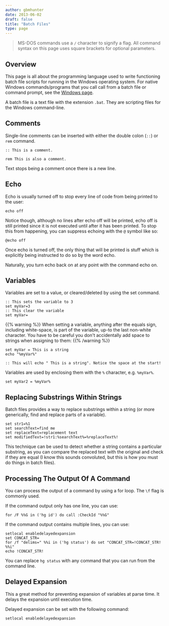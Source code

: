 ```yaml
---
author: gbmhunter
date: 2013-06-02
draft: false
title: "Batch Files"
type: page
---
```


> MS-DOS commands use a `/` character to signify a flag. All command syntax on this page uses square brackets for optional parameters.

## Overview

This page is all about the programming language used to write functioning batch file scripts for running in the Windows operating system. For native Windows commands/programs that you call call from a batch file or command prompt, see the [Windows page](/programming/operating-systems/windows).

A batch file is a text file with the extension `.bat`. They are scripting files for the Windows command-line.

## Comments

Single-line comments can be inserted with either the double colon (`::`) or `rem` command.

```
:: This is a comment.

rem This is also a comment.
```

Text stops being a comment once there is a new line.

## Echo

Echo is usually turned off to stop every line of code from being printed to the user:

```    
echo off
```

Notice though, although no lines after echo off will be printed, echo off is still printed since it is not executed until after it has been printed. To stop this from happening, you can suppress echoing with the `@` symbol like so:

```    
@echo off
```

Once echo is turned off, the only thing that will be printed is stuff which is explicitly being instructed to do so by the word echo.

Naturally, you turn echo back on at any point with the command echo on.

## Variables

Variables are set to a value, or cleared/deleted by using the set command.

```    
:: This sets the variable to 3
set myVar=3
:: This clear the variable
set myVar=
```

{{% warning %}}
When setting a variable, anything after the equals sign, including white-space, is part of the variable, up-to the last non-white character. You have to be careful you don't accidentally add space to strings when assigning to them:
{{% /warning %}}

```    
set myVar = This is a string
echo "%myVar%"

:: This will echo " This is a string". Notice the space at the start!
```

Variables are used by enclosing them with the `%` character, e.g. `%myVar%`.

```    
set myVar2 = %myVar%
```

## Replacing Substrings Within Strings

Batch files provides a way to replace substrings within a string (or more generically, find and replace parts of a variable).

```    
set str1=%1
set searchText=find me
set replaceText=replacement text
set modifiedText=!str1:%searchText%=%replaceText%!
```

This technique can be used to detect whether a string contains a particular substring, as you can compare the replaced text with the original and check if they are equal (I know this sounds convoluted, but this is how you must do things in batch files).

## Processing The Output Of A Command

You can process the output of a command by using a for loop. The `\f` flag is commonly used.

If the command output only has one line, you can use:

```    
for /F %%G in ('hg id') do call :CheckId "%%G"
```

If the command output contains multiple lines, you can use:

```    
setlocal enabledelayedexpansion
set CONCAT_STR=
for /f "delims=" %%i in ('hg status') do set "CONCAT_STR=!CONCAT_STR! %%i"
echo !CONCAT_STR!
```

You can replace `hg status` with any command that you can run from the command line.

## Delayed Expansion

This a great method for preventing expansion of variables at parse time. It delays the expansion until execution time.

Delayed expansion can be set with the following command:

```    
setlocal enabledelayedexpansion
```
